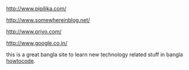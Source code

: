 http://www.pipilika.com/

http://www.somewhereinblog.net/

http://www.priyo.com/

http://www.google.co.in/

this is a great bangla site to learn new technology related stuff in bangla [howtocode](http://www.howtocode.com.bd/). 
